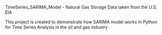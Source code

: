 TimeSeries_SARIMA_Model - Natural Gas Storage Data taken from the U.S. EIA 

This project is created to demonstrate how SARIMA model works in Python for Time Series Analysis in the oil and gas industry
